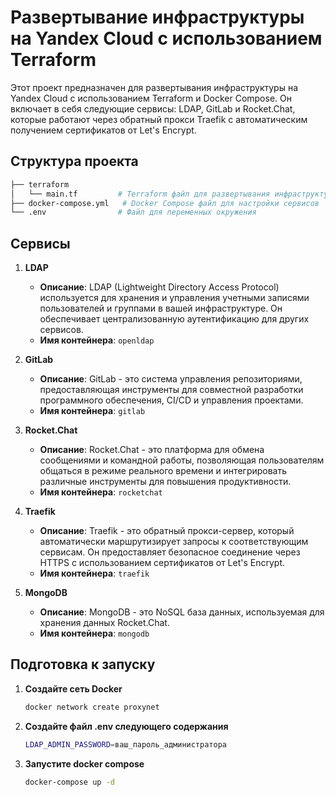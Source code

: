 # Развертывание инфраструктуры на Yandex Cloud с использованием Terraform

Этот проект предназначен для развертывания инфраструктуры на Yandex Cloud с использованием Terraform и Docker Compose. Он включает в себя следующие сервисы: LDAP, GitLab и Rocket.Chat, которые работают через обратный прокси Traefik с автоматическим получением сертификатов от Let's Encrypt.

## Структура проекта
```bash
├── terraform
│   └── main.tf         # Terraform файл для развертывания инфраструктуры
├── docker-compose.yml   # Docker Compose файл для настройки сервисов
└── .env                # Файл для переменных окружения
```
## Сервисы

1. **LDAP**
   - **Описание**: LDAP (Lightweight Directory Access Protocol) используется для хранения и управления учетными записями пользователей и группами в вашей инфраструктуре. Он обеспечивает централизованную аутентификацию для других сервисов.
   - **Имя контейнера**: `openldap`

2. **GitLab**
   - **Описание**: GitLab - это система управления репозиториями, предоставляющая инструменты для совместной разработки программного обеспечения, CI/CD и управления проектами.
   - **Имя контейнера**: `gitlab`

3. **Rocket.Chat**
   - **Описание**: Rocket.Chat - это платформа для обмена сообщениями и командной работы, позволяющая пользователям общаться в режиме реального времени и интегрировать различные инструменты для повышения продуктивности.
   - **Имя контейнера**: `rocketchat`

4. **Traefik**
   - **Описание**: Traefik - это обратный прокси-сервер, который автоматически маршрутизирует запросы к соответствующим сервисам. Он предоставляет безопасное соединение через HTTPS с использованием сертификатов от Let's Encrypt.
   - **Имя контейнера**: `traefik`

5. **MongoDB**
   - **Описание**: MongoDB - это NoSQL база данных, используемая для хранения данных Rocket.Chat.
   - **Имя контейнера**: `mongodb`

## Подготовка к запуску

1. **Создайте сеть Docker**
   ```bash
   docker network create proxynet
   ```
2. **Создайте файл .env следующего содержания**
   ```bash
   LDAP_ADMIN_PASSWORD=ваш_пароль_администратора
   ```
3. **Запустите docker compose**
    ```bash
    docker-compose up -d
    ```
